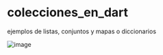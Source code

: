 # colecciones_en_dart
ejemplos de listas, conjuntos y mapas o diccionarios

![image](https://github.com/user-attachments/assets/f9e2b96f-dbee-459d-a794-7151426ec8b9)

